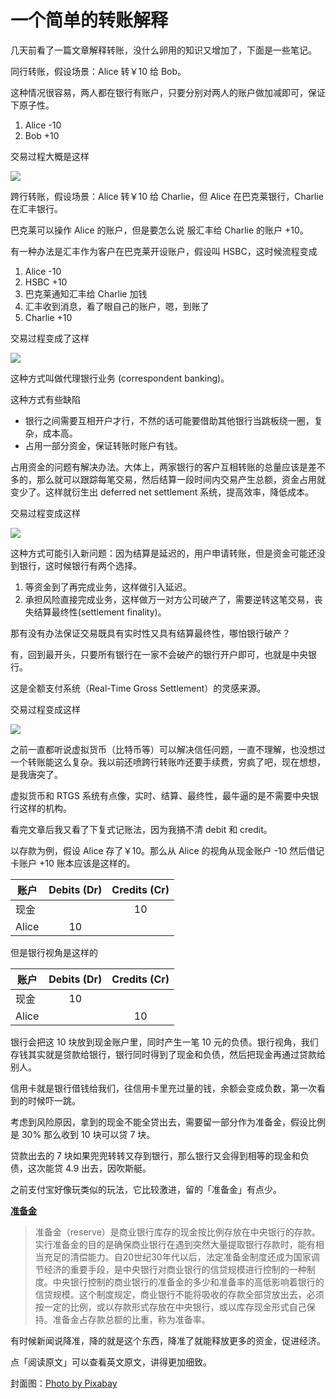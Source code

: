 # 一个简单的转账解释

几天前看了一篇文章解释转账，没什么卵用的知识又增加了，下面是一些笔记。

同行转账，假设场景：Alice 转￥10 给 Bob。

这种情况很容易，两人都在银行有账户，只要分别对两人的账户做加减即可，保证下原子性。

1. Alice    -10
2. Bob      +10

交易过程大概是这样

![](https://gendal.files.wordpress.com/2013/11/single-bank-settlement.png)

跨行转账，假设场景：Alice 转￥10 给 Charlie，但 Alice 在巴克莱银行，Charlie 在汇丰银行。

巴克莱可以操作 Alice 的账户，但是要怎么说 服汇丰给 Charlie 的账户 +10。

有一种办法是汇丰作为客户在巴克莱开设账户，假设叫 HSBC，这时候流程变成

1. Alice -10
2. HSBC +10
3. 巴克莱通知汇丰给 Charlie 加钱
4. 汇丰收到消息，看了眼自己的账户，嗯，到账了
5. Charlie +10

交易过程变成了这样

![](https://gendal.files.wordpress.com/2013/11/correspondent-banking.png)

这种方式叫做代理银行业务 (correspondent banking)。

这种方式有些缺陷

+ 银行之间需要互相开户才行，不然的话可能要借助其他银行当跳板绕一圈，复杂，成本高。
+ 占用一部分资金，保证转账时账户有钱。

占用资金的问题有解决办法。大体上，两家银行的客户互相转账的总量应该是差不多的，那么就可以跟踪每笔交易，然后结算一段时间内交易产生总额，资金占用就变少了。这样就衍生出 deferred net settlement 系统，提高效率，降低成本。

交易过程变成这样

![](https://gendal.files.wordpress.com/2013/11/deferred-net-settlement.png)

这种方式可能引入新问题：因为结算是延迟的，用户申请转账，但是资金可能还没到银行，这时候银行有两个选择。

1. 等资金到了再完成业务，这样做引入延迟。
2. 承担风险直接完成业务，这样做万一对方公司破产了，需要逆转这笔交易，丧失结算最终性(settlement finality)。

那有没有办法保证交易既具有实时性又具有结算最终性，哪怕银行破产？

有，回到最开头，只要所有银行在一家不会破产的银行开户即可，也就是中央银行。

这是全额支付系统（Real-Time Gross Settlement）的灵感来源。

交易过程变成这样

![](https://gendal.files.wordpress.com/2013/11/rtgs.png)


之前一直都听说虚拟货币（比特币等）可以解决信任问题，一直不理解，也没想过一个转账能这么复杂。我以前还喷跨行转账咋还要手续费，穷疯了吧，现在想想，是我唐突了。

虚拟货币和 RTGS 系统有点像，实时、结算、最终性，最牛逼的是不需要中央银行这样的机构。

看完文章后我又看了下复式记账法，因为我搞不清 debit 和 credit。

以存款为例，假设 Alice 存了￥10。那么从 Alice 的视角从现金账户 -10 然后借记卡账户 +10 账本应该是这样的。

|账户|Debits (Dr) | Credits (Cr)|
|--|:--:|:--:|
|现金||10|
|Alice|10||

但是银行视角是这样的

|账户|Debits (Dr) | Credits (Cr)|
|--|:--:|:--:|
|现金|10||
|Alice||10|

银行会把这 10 块放到现金账户里，同时产生一笔 10 元的负债。银行视角，我们存钱其实就是贷款给银行，银行同时得到了现金和负债，然后把现金再通过贷款给别人。

信用卡就是银行借钱给我们，往信用卡里充过量的钱，余额会变成负数，第一次看到的时候吓一跳。

考虑到风险原因，拿到的现金不能全贷出去，需要留一部分作为准备金，假设比例是 30% 那么收到 10 块可以贷 7 块。

贷款出去的 7 块如果兜兜转转又存到银行，那么银行又会得到相等的现金和负债，这次能贷 4.9 出去，因吹斯艇。

之前支付宝好像玩类似的玩法，它比较激进，留的「准备金」有点少。

**[准备金](https://baike.baidu.com/item/%E5%87%86%E5%A4%87%E9%87%91/1993377)**

>准备金（reserve）是商业银行库存的现金按比例存放在中央银行的存款。实行准备金的目的是确保商业银行在遇到突然大量提取银行存款时，能有相当充足的清偿能力。自20世纪30年代以后，法定准备金制度还成为国家调节经济的重要手段，是中央银行对商业银行的信贷规模进行控制的一种制度。中央银行控制的商业银行的准备金的多少和准备率的高低影响着银行的信贷规模。这个制度规定，商业银行不能将吸收的存款全部贷放出去，必须按一定的比例，或以存款形式存放在中央银行，或以库存现金形式自己保持。准备金占存款总额的比重，称为准备率。

有时候新闻说降准，降的就是这个东西，降准了就能释放更多的资金，促进经济。

点「阅读原文」可以查看英文原文，讲得更加细致。

封面图：[Photo by Pixabay](https://www.pexels.com/photo/silhouette-of-trees-during-golden-hour-219998/)